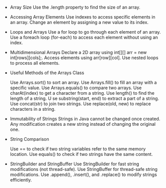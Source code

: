 - Array Size
     Use the .length property to find the size of an array.

- Accessing Array Elements
     Use indexes to access specific elements in an array.
     Change an element by assigning a new value to its index.

- Loops and Arrays
     Use a for loop to go through each element of an array.
     Use a foreach loop (for-each) to access each element without using an index.

- Multidimensional Arrays
     Declare a 2D array using int[][] arr = new int[rows][cols];.
     Access elements using arr[row][col].
     Use nested loops to process all elements.
- Useful Methods of the Arrays Class

     Use Arrays.sort() to sort an array.
     Use Arrays.fill() to fill an array with a specific value.
     Use Arrays.equals() to compare two arrays.
     Use charAt(index) to get a character from a string.
     Use length() to find the length of a string.
U    se substring(start, end) to extract a part of a string.
     Use concat(str) to join two strings.
     Use replace(old, new) to replace characters in a string.

- Immutability of Strings
     Strings in Java cannot be changed once created.
     Any modification creates a new string instead of changing the original one.

- String Comparison

    Use == to check if two string variables refer to the same memory location.
    Use equals() to check if two strings have the same content.

- StringBuilder and StringBuffer
    Use StringBuilder for fast string modifications (not thread-safe).
    Use StringBuffer for thread-safe string modifications.
    Use .append(), .insert(), and .replace() to modify strings efficiently.
